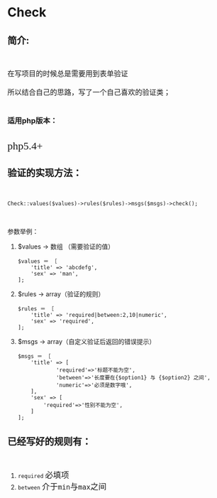 # Check

## 简介:
<br>

<font face="微软雅黑" size=3>在写项目的时候总是需要用到表单验证<br><br>所以结合自己的思路，写了一个自己喜欢的验证类；</font>
<br>
<br>
### 适用php版本：
<br>
<font face="微软雅黑" size=5>php5.4+</font>

<br>

## 验证的实现方法：

<font face="微软雅黑" size=3><br></font>

```
Check::values($values)->rules($rules)->msgs($msgs)->check();

```
<br>

参数举例：<br>

1. $values -> 数组 （需要验证的值） 

	
	```
	$values ＝ ［
		'title' => 'abcdefg',
		'sex' => 'man',
	];
	```
2.  $rules -> array（验证的规则）

	```
	$rules ＝ ［
		'title' => 'required|between:2,10|numeric',
		'sex' => 'required',
	];
	```
3. $msgs -> array（自定义验证后返回的错误提示）

	```
	$msgs ＝ ［
		'title' => [
                'required'=>'标题不能为空',
                'between'=>'长度要在{$option1} 与 {$option2} 之间',
                'numeric'=>'必须是数字哦',
		],
		'sex' => [
		    'required'=>'性别不能为空',
		]
	];
	```

## 已经写好的规则有：
<br>

1. ``required``  </font><font face="微软雅黑" size=4>必填项</font>
2. ``between``  </font><font face="微软雅黑" size=4>介于``min``与``max``之间</font>


